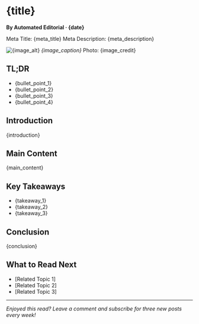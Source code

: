 # {title}

**By Automated Editorial · {date}**

<!-- Topic: {topic} | Angle: {angle} -->

Meta Title: {meta_title}
Meta Description: {meta_description}

![{image_alt}]({image_url})
_{image_caption}_
Photo: {image_credit}

## TL;DR
- {bullet_point_1}
- {bullet_point_2} 
- {bullet_point_3}
- {bullet_point_4}

## Introduction
{introduction}

## Main Content

{main_content}

## Key Takeaways
- {takeaway_1}
- {takeaway_2}
- {takeaway_3}

## Conclusion
{conclusion}

## What to Read Next
- [Related Topic 1]
- [Related Topic 2] 
- [Related Topic 3]

---
*Enjoyed this read? Leave a comment and subscribe for three new posts every week!*
